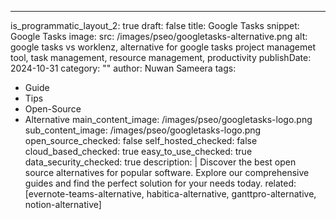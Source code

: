 ---
is_programmatic_layout_2: true
draft: false
title: Google Tasks
snippet: Google Tasks
image:
  src: /images/pseo/googletasks-alternative.png
  alt: google tasks vs worklenz, alternative for google tasks project managemet tool, task management, resource management, productivity
publishDate: 2024-10-31
category: ""
author: Nuwan Sameera
tags:
  - Guide
  - Tips
  - Open-Source
  - Alternative
main_content_image: /images/pseo/googletasks-logo.png
sub_content_image: /images/pseo/googletasks-logo.png
open_source_checked: false
self_hosted_checked: false
cloud_based_checked: true
easy_to_use_checked: true
data_security_checked: true
description: |
   Discover the best open source alternatives for popular software. Explore our comprehensive guides and find the perfect solution for your needs today.
related: [evernote-teams-alternative, habitica-alternative, ganttpro-alternative, notion-alternative]